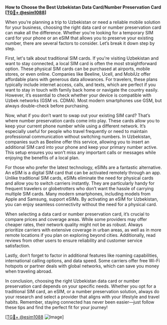 **How to Choose the Best Uzbekistan Data Card/Number Preservation Card [[TG💪+ @esim1088](https://t.me/s/esim1088)]**

When you’re planning a trip to Uzbekistan or need a reliable mobile solution for your business, choosing the right data card or number preservation card can make all the difference. Whether you're looking for a temporary SIM card for your phone or an eSIM that allows you to preserve your existing number, there are several factors to consider. Let’s break it down step by step.

First, let's talk about traditional SIM cards. If you're visiting Uzbekistan and want to stay connected, a local SIM card is often the most straightforward option. These physical SIM cards can be purchased at airports, mobile stores, or even online. Companies like Beeline, Ucell, and MobiUz offer affordable plans with generous data allowances. For travelers, these plans typically include internet access, calls, and texts, which are perfect if you want to stay in touch with family back home or navigate the country easily. However, it’s essential to check whether your device is compatible with Uzbek networks (GSM vs. CDMA). Most modern smartphones use GSM, but always double-check before purchasing.

Now, what if you don’t want to swap out your existing SIM card? That’s where number preservation cards come into play. These cards allow you to keep your current phone number while using a different network. It’s especially useful for people who travel frequently or need to maintain professional communication without switching numbers. In Uzbekistan, companies such as Beeline offer this service, allowing you to insert an additional SIM card into your phone and keep your primary number active. This setup ensures you won’t miss any important calls or messages while enjoying the benefits of a local plan.

For those who prefer the latest technology, eSIMs are a fantastic alternative. An eSIM is a digital SIM card that can be activated remotely through an app. Unlike traditional SIM cards, eSIMs eliminate the need for physical cards and allow you to switch carriers instantly. They are particularly handy for frequent travelers or globetrotters who don’t want the hassle of carrying multiple SIM cards. Many modern smartphones, including models from Apple and Samsung, support eSIMs. By activating an eSIM for Uzbekistan, you can enjoy seamless connectivity without the need for a physical card.

When selecting a data card or number preservation card, it’s crucial to compare prices and coverage areas. While some providers may offer cheaper rates, their network quality might not be as robust. Always prioritize carriers with extensive coverage in urban areas, as well as in more remote locations if you plan on exploring beyond cities. Additionally, read reviews from other users to ensure reliability and customer service satisfaction.

Lastly, don’t forget to factor in additional features like roaming capabilities, international calling options, and data speed. Some carriers offer free Wi-Fi hotspots or partner deals with global networks, which can save you money when traveling abroad.

In conclusion, choosing the right Uzbekistan data card or number preservation card depends on your specific needs. Whether you opt for a traditional SIM card, an eSIM, or a number preservation solution, always do your research and select a provider that aligns with your lifestyle and travel habits. Remember, staying connected has never been easier—just follow these tips and find the perfect fit for your journey!

[[TG💪+ @esim1088](https://t.me/s/esim1088) ![Image](https://i.postimg.cc/Y0z9fWf4/image.png)]